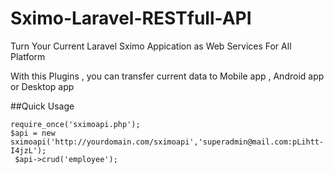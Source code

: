 # Sximo-Laravel-RESTfull-API
Turn Your Current Laravel Sximo Appication as Web Services For All Platform

With this Plugins , you can transfer current data to Mobile app , Android app or Desktop app

##Quick Usage 

```
require_once('sximoapi.php');
$api = new sximoapi('http://yourdomain.com/sximoapi','superadmin@mail.com:pLihtt-I4jzL');
 $api->crud('employee');
 ```
